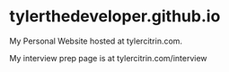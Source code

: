 # tylerthedeveloper.github.io

My Personal Website hosted at tylercitrin.com.

My interview prep page is at tylercitrin.com/interview
